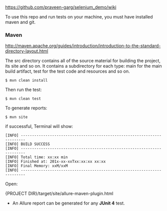 https://github.com/praveen-garg/selenium_demo/wiki

To use this repo and run tests on your machine, you must have installed maven and git.

### Maven

http://maven.apache.org/guides/introduction/introduction-to-the-standard-directory-layout.html

The src directory contains all of the source material for building the project, its site and so on. It contains a subdirectory for each type: main for the main build artifact, test for the test code and resources and so on.


```
$ mvn clean install
```

Then run the test:

```
$ mvn clean test
```

To generate reports:

```
$ mvn site
```
if successful, Terminal will show:

```
[INFO] ------------------------------------------------------------------------
[INFO] BUILD SUCCESS
[INFO] ------------------------------------------------------------------------
[INFO] Total time: xx:xx min
[INFO] Finished at: 201x-xx-xxTxx:xx:xx xx:xx
[INFO] Final Memory: xxM/xxM
[INFO] ------------------------------------------------------------------------
```
Open:

{PROJECT DIR}/target/site/allure-maven-plugin.html

* An Allure report can be generated for any **JUnit 4** test.
